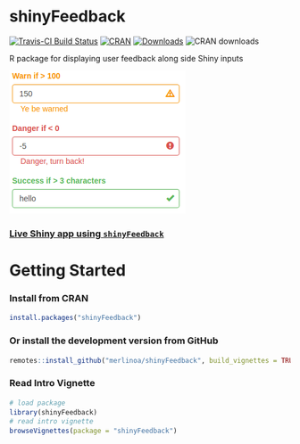 # shinyFeedback

[![Travis-CI Build Status](https://travis-ci.org/merlinoa/shinyFeedback.svg?branch=master)](https://travis-ci.org/merlinoa/shinyFeedback) [![CRAN](http://www.r-pkg.org/badges/version/shinyFeedback)](https://cran.r-project.org/package=shinyFeedback) [![Downloads](http://cranlogs.r-pkg.org/badges/shinyFeedback)](http://www.r-pkg.org/pkg/shinyFeedback) ![CRAN downloads](http://cranlogs.r-pkg.org/badges/grand-total/shinyFeedback)

R package for displaying user feedback along side Shiny inputs

![](inst/img/feedback-screenshot.png)

### [Live Shiny app using `shinyFeedback`](https://tychobra.shinyapps.io/shinyFeedbackExamples)

# Getting Started

### Install from CRAN

```R
install.packages("shinyFeedback")
```

### Or install the development version from GitHub

```R
remotes::install_github("merlinoa/shinyFeedback", build_vignettes = TRUE)
```
### Read Intro Vignette

```R
# load package
library(shinyFeedback)
# read intro vignette
browseVignettes(package = "shinyFeedback")
```
